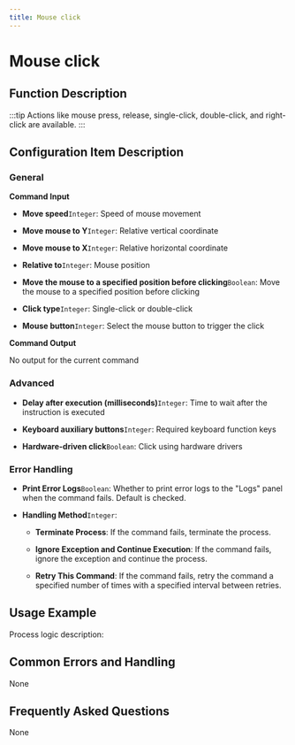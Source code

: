 ```yaml
---
title: Mouse click
---
```


# Mouse click

## Function Description

:::tip 
Actions like mouse press, release, single-click, double-click, and right-click are available.
:::

## Configuration Item Description

### General

**Command Input**

- **Move speed**`Integer`: Speed of mouse movement

- **Move mouse to Y**`Integer`: Relative vertical coordinate

- **Move mouse to X**`Integer`: Relative horizontal coordinate

- **Relative to**`Integer`: Mouse position

- **Move the mouse to a specified position before clicking**`Boolean`: Move the mouse to a specified position before clicking

- **Click type**`Integer`: Single-click or double-click

- **Mouse button**`Integer`: Select the mouse button to trigger the click


**Command Output**

No output for the current command

### Advanced

- **Delay after execution (milliseconds)**`Integer`: Time to wait after the instruction is executed

- **Keyboard auxiliary buttons**`Integer`: Required keyboard function keys

- **Hardware-driven click**`Boolean`: Click using hardware drivers


### Error Handling

- **Print Error Logs**`Boolean`: Whether to print error logs to the "Logs" panel when the command fails. Default is checked. 

- **Handling Method**`Integer`:

    - **Terminate Process**: If the command fails, terminate the process.

    - **Ignore Exception and Continue Execution**: If the command fails, ignore the exception and continue the process.

    - **Retry This Command**: If the command fails, retry the command a specified number of times with a specified interval between retries.

## Usage Example

Process logic description:

## Common Errors and Handling

None

## Frequently Asked Questions

None

